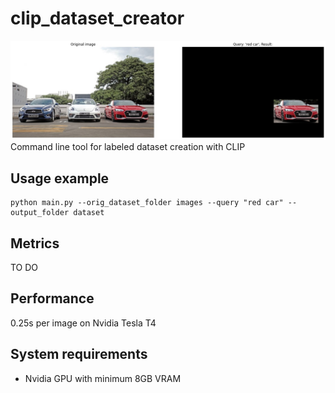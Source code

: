 # clip_dataset_creator
![Example image](misc/example_photo.jpg)
Command line tool for labeled dataset creation with CLIP

## Usage example
```
python main.py --orig_dataset_folder images --query "red car" --output_folder dataset
```
## Metrics
TO DO

## Performance
0.25s per image on Nvidia Tesla T4

## System requirements
* Nvidia GPU with minimum 8GB VRAM 